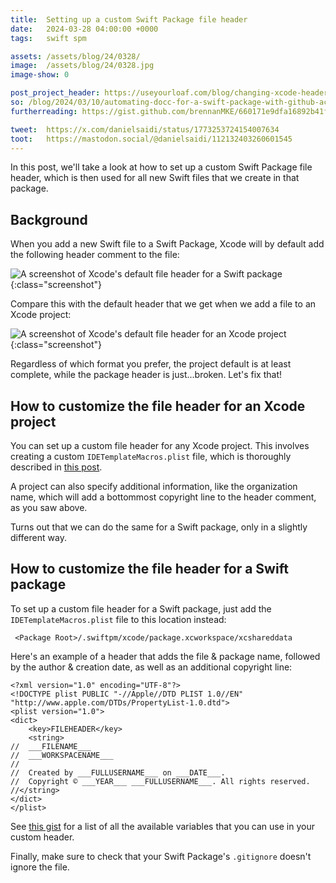 ```yaml
---
title:  Setting up a custom Swift Package file header
date:   2024-03-28 04:00:00 +0000
tags:   swift spm

assets: /assets/blog/24/0328/
image:  /assets/blog/24/0328.jpg
image-show: 0

post_project_header: https://useyourloaf.com/blog/changing-xcode-header-comment/
so: /blog/2024/03/10/automating-docc-for-a-swift-package-with-github-actions
furtherreading: https://gist.github.com/brennanMKE/660171e9dfa16892b41f4bc0b3a7410f

tweet:  https://x.com/danielsaidi/status/1773253724154007634
toot:   https://mastodon.social/@danielsaidi/112132403260601545
---
```


In this post, we'll take a look at how to set up a custom Swift Package file header, which is then used for all new Swift files that we create in that package.


## Background

When you add a new Swift file to a Swift Package, Xcode will by default add the following header comment to the file:

![A screenshot of Xcode's default file header for a Swift package]({{page.assets}}newfile_package.png){:class="screenshot"}

Compare this with the default header that we get when we add a file to an Xcode project:

![A screenshot of Xcode's default file header for an Xcode project]({{page.assets}}newfile_project.png){:class="screenshot"}

Regardless of which format you prefer, the project default is at least complete, while the package header is just...broken. Let's fix that!


## How to customize the file header for an Xcode project

You can set up a custom file header for any Xcode project. This involves creating a custom `IDETemplateMacros.plist` file, which is thoroughly described in [this post]({{page.post_project_header}}).

A project can also specify additional information, like the organization name, which will add a bottommost copyright line to the header comment, as you saw above.

Turns out that we can do the same for a Swift package, only in a slightly different way.


## How to customize the file header for a Swift package

To set up a custom file header for a Swift package, just add the `IDETemplateMacros.plist` file to this location instead:

```
 <Package Root>/.swiftpm/xcode/package.xcworkspace/xcshareddata
```

Here's an example of a header that adds the file & package name, followed by the author & creation date, as well as an additional copyright line:

```
<?xml version="1.0" encoding="UTF-8"?>
<!DOCTYPE plist PUBLIC "-//Apple//DTD PLIST 1.0//EN" 
"http://www.apple.com/DTDs/PropertyList-1.0.dtd">
<plist version="1.0">
<dict>
    <key>FILEHEADER</key>
    <string>
//  ___FILENAME___
//  ___WORKSPACENAME___
//
//  Created by ___FULLUSERNAME___ on ___DATE___.
//  Copyright © ___YEAR___ ___FULLUSERNAME___. All rights reserved.
//</string>
</dict>
</plist>
```

See [this gist]({{page.furtherreading}}) for a list of all the available variables that you can use in your custom header.

Finally, make sure to check that your Swift Package's `.gitignore` doesn't ignore the file.